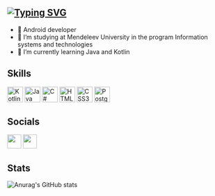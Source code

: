 ## [![Typing SVG](https://readme-typing-svg.herokuapp.com?font=Raleway&pause=1000&color=e5289e&width=435&lines=Karina+Gimalova)](https://git.io/typing-svg)

- 👾 Android developer
- 🔭 I’m studying at Mendeleev University in the program Information systems and technologies
- 💖 I’m currently learning Java and Kotlin

## Skills
<p align="left">
  <a href="https://kotlinlang.org" target="_blank" rel="noreferrer">
    <img src="https://raw.githubusercontent.com/danielcranney/readme-generator/main/public/icons/skills/kotlin-colored.svg" width="36" height="36" alt="Kotlin" /></a>
    
  <a href="https://www.java.com/en/download/help/whatis_java.html" target="_blank" rel="noreferrer">
    <img src="https://raw.githubusercontent.com/danielcranney/readme-generator/main/public/icons/skills/java-colored.svg" width="36" height="36" alt="Java" /></a>
  
  <a href="https://docs.microsoft.com/en-us/dotnet/csharp/" target="_blank" rel="noreferrer">
    <img src="https://raw.githubusercontent.com/danielcranney/readme-generator/main/public/icons/skills/csharp-colored.svg" width="36" height="36" alt="C#" /></a>
    
  <a href="https://developer.mozilla.org/en-US/docs/Glossary/HTML5" target="_blank" rel="noreferrer">
    <img src="https://raw.githubusercontent.com/danielcranney/readme-generator/main/public/icons/skills/html5-colored.svg" width="36" height="36" alt="HTML5" /></a>
    
  <a href="https://www.w3.org/TR/CSS/#css" target="_blank" rel="noreferrer">
    <img src="https://raw.githubusercontent.com/danielcranney/readme-generator/main/public/icons/skills/css3-colored.svg" width="36" height="36" alt="CSS3" /></a>
    
  <a href="https://www.postgresql.org/" target="_blank" rel="noreferrer">
    <img src="https://raw.githubusercontent.com/danielcranney/readme-generator/main/public/icons/skills/postgresql-colored.svg" width="36" height="36" alt="PostgreSQL" /></a>
</p>

## Socials
<p align="left"> 
  <a href="https://discord.com/users/7983" target="_blank" rel="noreferrer">
    <img src="https://raw.githubusercontent.com/danielcranney/readme-generator/main/public/icons/socials/discord.svg" width="32" height="32" /></a> 
  
  <a href="https://t.me/kabrishka" target="_blank" rel="noreferrer">
    <img src="https://user-images.githubusercontent.com/49933115/139837223-bf23d3a9-4638-4e17-994a-ac8678d5f517.png" width="32" height="32" /></a>
</p>

## Stats

![Anurag's GitHub stats](https://github-readme-stats.vercel.app/api?username=kabrishka&show_icons=true&theme=synthwave)
<!-- [![Anurag's GitHub stats](https://github-readme-stats.vercel.app/api?username=kabrishka&hide=stars,prs,issues,contribs&show_icons=true&theme=synthwave)](https://github.com/kabrishka/github-readme-stats) 
[![Top Langs](https://github-readme-stats.vercel.app/api/top-langs/?username=kabrishka&layout=compact&show_icons=true&theme=synthwave)](https://github.com/kabrishka/github-readme-stats) -->
